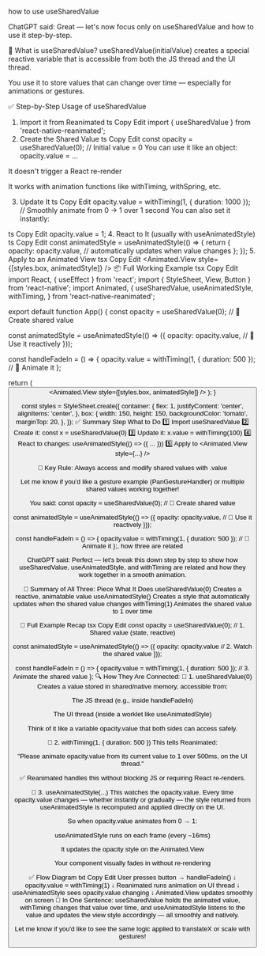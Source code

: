how to use useSharedValue


ChatGPT said:
Great — let's now focus only on useSharedValue and how to use it step-by-step.

🧠 What is useSharedValue?
useSharedValue(initialValue) creates a special reactive variable that is accessible from both the JS thread and the UI thread.

You use it to store values that can change over time — especially for animations or gestures.

✅ Step-by-Step Usage of useSharedValue
1. Import it from Reanimated
ts
Copy
Edit
import { useSharedValue } from 'react-native-reanimated';
2. Create the Shared Value
ts
Copy
Edit
const opacity = useSharedValue(0); // Initial value = 0
You can use it like an object: opacity.value = ...

It doesn't trigger a React re-render

It works with animation functions like withTiming, withSpring, etc.

3. Update It
ts
Copy
Edit
opacity.value = withTiming(1, { duration: 1000 });
// Smoothly animate from 0 → 1 over 1 second
You can also set it instantly:

ts
Copy
Edit
opacity.value = 1;
4. React to It (usually with useAnimatedStyle)
ts
Copy
Edit
const animatedStyle = useAnimatedStyle(() => {
  return {
    opacity: opacity.value, // automatically updates when value changes
  };
});
5. Apply to an Animated View
tsx
Copy
Edit
<Animated.View style={[styles.box, animatedStyle]} />
📦 Full Working Example
tsx
Copy
Edit
import React, { useEffect } from 'react';
import { StyleSheet, View, Button } from 'react-native';
import Animated, {
  useSharedValue,
  useAnimatedStyle,
  withTiming,
} from 'react-native-reanimated';

export default function App() {
  const opacity = useSharedValue(0); // 🔹 Create shared value

  const animatedStyle = useAnimatedStyle(() => ({
    opacity: opacity.value, // 🔹 Use it reactively
  }));

  const handleFadeIn = () => {
    opacity.value = withTiming(1, { duration: 500 }); // 🔹 Animate it
  };

  return (
    <View style={styles.container}>
      <Button title="Fade In" onPress={handleFadeIn} />
      <Animated.View style={[styles.box, animatedStyle]} />
    </View>
  );
}

const styles = StyleSheet.create({
  container: {
    flex: 1, justifyContent: 'center', alignItems: 'center',
  },
  box: {
    width: 150, height: 150, backgroundColor: 'tomato', marginTop: 20,
  },
});
✅ Summary
Step	What to Do
1️⃣	Import useSharedValue
2️⃣	Create it: const x = useSharedValue(0)
3️⃣	Update it: x.value = withTiming(100)
4️⃣	React to changes: useAnimatedStyle(() => ({ ... }))
5️⃣	Apply to <Animated.View style={...} />

🧠 Key Rule:
Always access and modify shared values with .value

Let me know if you’d like a gesture example (PanGestureHandler) or multiple shared values working together!








You said:
  const opacity = useSharedValue(0); // 🔹 Create shared value

  const animatedStyle = useAnimatedStyle(() => ({
    opacity: opacity.value, // 🔹 Use it reactively
  }));

  const handleFadeIn = () => {
    opacity.value = withTiming(1, { duration: 500 }); // 🔹 Animate it
  };, how three are related


ChatGPT said:
Perfect — let's break this down step by step to show how useSharedValue, useAnimatedStyle, and withTiming are related and how they work together in a smooth animation.

🔁 Summary of All Three:
Piece	What It Does
useSharedValue(0)	Creates a reactive, animatable value
useAnimatedStyle()	Creates a style that automatically updates when the shared value changes
withTiming(1)	Animates the shared value to 1 over time

🔹 Full Example Recap
tsx
Copy
Edit
const opacity = useSharedValue(0);            // 1. Shared value (state, reactive)

const animatedStyle = useAnimatedStyle(() => ({ 
  opacity: opacity.value                      // 2. Watch the shared value
}));

const handleFadeIn = () => {
  opacity.value = withTiming(1, { duration: 500 }); // 3. Animate the shared value
};
🔍 How They Are Connected:
🔹 1. useSharedValue(0)
Creates a value stored in shared/native memory, accessible from:

The JS thread (e.g., inside handleFadeIn)

The UI thread (inside a worklet like useAnimatedStyle)

Think of it like a variable opacity.value that both sides can access safely.

🔹 2. withTiming(1, { duration: 500 })
This tells Reanimated:

"Please animate opacity.value from its current value to 1 over 500ms, on the UI thread."

✅ Reanimated handles this without blocking JS or requiring React re-renders.

🔹 3. useAnimatedStyle(...)
This watches the opacity.value. Every time opacity.value changes — whether instantly or gradually — the style returned from useAnimatedStyle is recomputed and applied directly on the UI.

So when opacity.value animates from 0 → 1:

useAnimatedStyle runs on each frame (every ~16ms)

It updates the opacity style on the Animated.View

Your component visually fades in without re-rendering

✅ Flow Diagram
txt
Copy
Edit
User presses button → handleFadeIn()
                   ↓
     opacity.value = withTiming(1)
                   ↓
    Reanimated runs animation on UI thread
                   ↓
  useAnimatedStyle sees opacity.value changing
                   ↓
 Animated.View updates smoothly on screen
🎯 In One Sentence:
useSharedValue holds the animated value, withTiming changes that value over time, and useAnimatedStyle listens to the value and updates the view style accordingly — all smoothly and natively.

Let me know if you'd like to see the same logic applied to translateX or scale with gestures!









